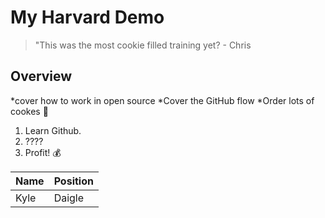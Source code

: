 # My Harvard Demo

>"This was the most cookie filled training yet? - Chris

## Overview

*cover how to work in open source
*Cover the GitHub flow
*Order lots of cookes :cookie:

1. Learn Github.
2. ????
3. Profit! :moneybag:

| Name | Position |
-------|----------
Kyle   | Daigle
